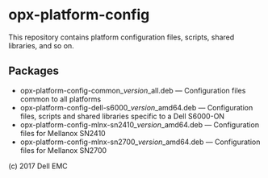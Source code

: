 # opx-platform-config
This repository contains platform configuration files, scripts, shared libraries, and so on.
  
## Packages
- opx-platform-config-common\_*version*\_all.deb — Configuration files common to all platforms  
- opx-platform-config-dell-s6000\_*version*\_amd64.deb — Configuration files, scripts and shared libraries specific to a Dell S6000-ON  
- opx-platform-config-mlnx-sn2410\_*version*\_amd64.deb — Configuration files for Mellanox SN2410
- opx-platform-config-mlnx-sn2700\_*version*\_amd64.deb — Configuration files for Mellanox SN2700
  
(c) 2017 Dell EMC
